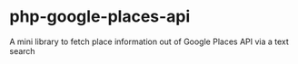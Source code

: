 # php-google-places-api
A mini library to fetch place information out of Google Places API via a text search
